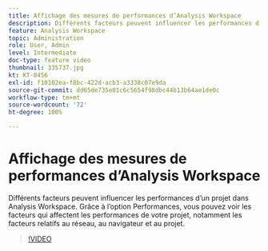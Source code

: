 ```yaml
---
title: Affichage des mesures de performances d’Analysis Workspace
description: Différents facteurs peuvent influencer les performances d’un projet dans Analysis Workspace. Grâce à l’option Performances, vous pouvez voir les facteurs qui affectent les performances de votre projet, notamment les facteurs relatifs au réseau, au navigateur et au projet.
feature: Analysis Workspace
topic: Administration
role: User, Admin
level: Intermediate
doc-type: feature video
thumbnail: 335737.jpg
kt: KT-8456
exl-id: f10102ea-f8bc-422d-acb3-a3338c07e9da
source-git-commit: dd65de735e01c6c5654f98dbc44b13b64ae1de0c
workflow-type: tm+mt
source-wordcount: '72'
ht-degree: 100%

---
```


# Affichage des mesures de performances d’Analysis Workspace

Différents facteurs peuvent influencer les performances d’un projet dans Analysis Workspace. Grâce à l’option Performances, vous pouvez voir les facteurs qui affectent les performances de votre projet, notamment les facteurs relatifs au réseau, au navigateur et au projet.


>[!VIDEO](https://video.tv.adobe.com/v/3418518/?quality=12&learn=on&captions=fre_fr)
